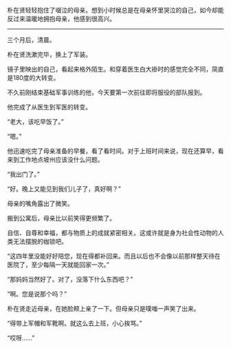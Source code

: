 朴在贤轻轻抱住了啜泣的母亲。想到小时候总是在母亲怀里哭泣的自己，如今却能反过来温暖地拥抱母亲，他感到很高兴。

***

三个月后，清晨。

朴在贤洗漱完毕，换上了军装。

镜子里映出的自己，看起来格外陌生。和穿着医生白大褂时的感觉完全不同，简直是180度的大转变。

不久前刚结束基础军事训练的他，今天要第一次前往即将服役的部队报到。

他完成了从医生到军医的转变。

“老大，该吃早饭了。”

“嗯。”

他迅速吃完了母亲准备的早餐，看了看时间。对于上班时间来说，现在还算早，看来到工作地点坡州应该没什么问题。

“我出门了。”

“好。晚上又能见到我们儿子了，真好啊？”

母亲的嘴角露出了微笑。

搬到公寓后，母亲比以前笑得更频繁了。

自信、自尊和幸福，都与物质上的成就紧密相关。这或许就是身为社会性动物的人类无法摆脱的枷锁吧。

“这四年里没能好好陪您，现在得都补回来。而且以后也不会像以前那样整天待在医院了，至少每隔一天就能回家一次。”

“那妈妈当然好了。对了，没落下什么东西吧？”

“啊。您是说那个吗？”

朴在贤走近母亲，在她脸颊上亲了一下。但母亲只是噗嗤一声笑了出来。

“得带上军帽和军靴啊。就这么去上班，小心挨骂。”

“哎呀……”